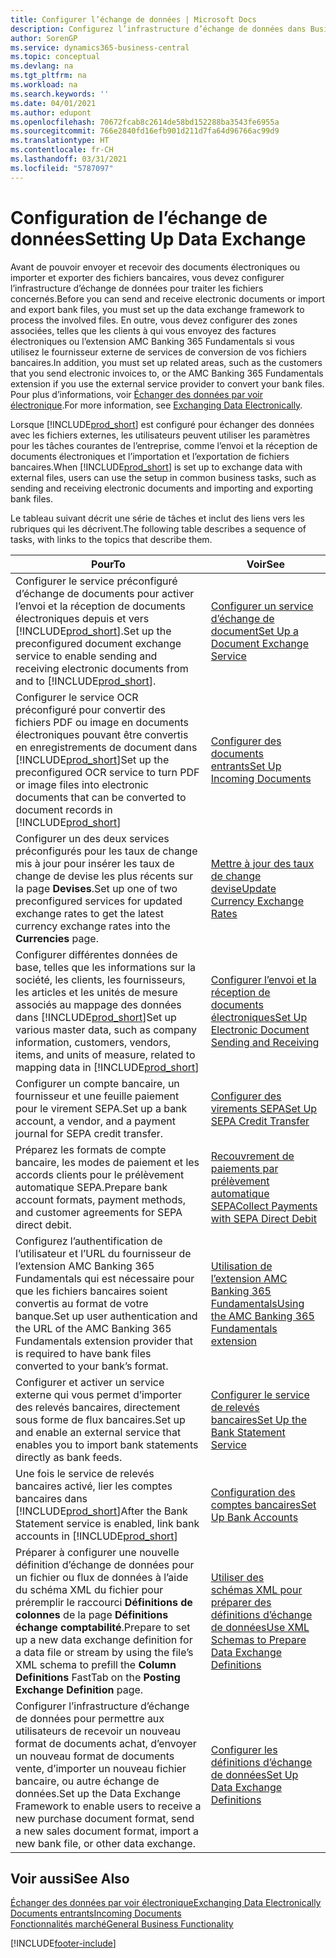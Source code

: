 ```yaml
---
title: Configurer l’échange de données | Microsoft Docs
description: Configurez l’infrastructure d’échange de données dans Business Central.
author: SorenGP
ms.service: dynamics365-business-central
ms.topic: conceptual
ms.devlang: na
ms.tgt_pltfrm: na
ms.workload: na
ms.search.keywords: ''
ms.date: 04/01/2021
ms.author: edupont
ms.openlocfilehash: 70672fcab8c2614de58bd152288ba3543fe6955a
ms.sourcegitcommit: 766e2840fd16efb901d211d7fa64d96766ac99d9
ms.translationtype: HT
ms.contentlocale: fr-CH
ms.lasthandoff: 03/31/2021
ms.locfileid: "5787097"
---
```

# <a name="setting-up-data-exchange"></a><span data-ttu-id="9a480-103">Configuration de l’échange de données</span><span class="sxs-lookup"><span data-stu-id="9a480-103">Setting Up Data Exchange</span></span>
<span data-ttu-id="9a480-104">Avant de pouvoir envoyer et recevoir des documents électroniques ou importer et exporter des fichiers bancaires, vous devez configurer l’infrastructure d’échange de données pour traiter les fichiers concernés.</span><span class="sxs-lookup"><span data-stu-id="9a480-104">Before you can send and receive electronic documents or import and export bank files, you must set up the data exchange framework to process the involved files.</span></span> <span data-ttu-id="9a480-105">En outre, vous devez configurer des zones associées, telles que les clients à qui vous envoyez des factures électroniques ou l’extension AMC Banking 365 Fundamentals si vous utilisez le fournisseur externe de services de conversion de vos fichiers bancaires.</span><span class="sxs-lookup"><span data-stu-id="9a480-105">In addition, you must set up related areas, such as the customers that you send electronic invoices to, or the AMC Banking 365 Fundamentals extension if you use the external service provider to convert your bank files.</span></span> <span data-ttu-id="9a480-106">Pour plus d’informations, voir [Échanger des données par voir électronique](across-data-exchange.md).</span><span class="sxs-lookup"><span data-stu-id="9a480-106">For more information, see [Exchanging Data Electronically](across-data-exchange.md).</span></span>  

 <span data-ttu-id="9a480-107">Lorsque [!INCLUDE[prod_short](includes/prod_short.md)] est configuré pour échanger des données avec les fichiers externes, les utilisateurs peuvent utiliser les paramètres pour les tâches courantes de l’entreprise, comme l’envoi et la réception de documents électroniques et l’importation et l’exportation de fichiers bancaires.</span><span class="sxs-lookup"><span data-stu-id="9a480-107">When [!INCLUDE[prod_short](includes/prod_short.md)] is set up to exchange data with external files, users can use the setup in common business tasks, such as sending and receiving electronic documents and importing and exporting bank files.</span></span>  

 <span data-ttu-id="9a480-108">Le tableau suivant décrit une série de tâches et inclut des liens vers les rubriques qui les décrivent.</span><span class="sxs-lookup"><span data-stu-id="9a480-108">The following table describes a sequence of tasks, with links to the topics that describe them.</span></span>  

|<span data-ttu-id="9a480-109">**Pour**</span><span class="sxs-lookup"><span data-stu-id="9a480-109">**To**</span></span>|<span data-ttu-id="9a480-110">**Voir**</span><span class="sxs-lookup"><span data-stu-id="9a480-110">**See**</span></span>|  
|------------|-------------|  
|<span data-ttu-id="9a480-111">Configurer le service préconfiguré d’échange de documents pour activer l’envoi et la réception de documents électroniques depuis et vers [!INCLUDE[prod_short](includes/prod_short.md)].</span><span class="sxs-lookup"><span data-stu-id="9a480-111">Set up the preconfigured document exchange service to enable sending and receiving electronic documents from and to [!INCLUDE[prod_short](includes/prod_short.md)].</span></span>|[<span data-ttu-id="9a480-112">Configurer un service d’échange de document</span><span class="sxs-lookup"><span data-stu-id="9a480-112">Set Up a Document Exchange Service</span></span>](across-how-to-set-up-a-document-exchange-service.md)|  
|<span data-ttu-id="9a480-113">Configurer le service OCR préconfiguré pour convertir des fichiers PDF ou image en documents électroniques pouvant être convertis en enregistrements de document dans [!INCLUDE[prod_short](includes/prod_short.md)]</span><span class="sxs-lookup"><span data-stu-id="9a480-113">Set up the preconfigured OCR service to turn PDF or image files into electronic documents that can be converted to document records in [!INCLUDE[prod_short](includes/prod_short.md)]</span></span>|[<span data-ttu-id="9a480-114">Configurer des documents entrants</span><span class="sxs-lookup"><span data-stu-id="9a480-114">Set Up Incoming Documents</span></span>](across-how-setup-income-documents.md)|  
|<span data-ttu-id="9a480-115">Configurer un des deux services préconfigurés pour les taux de change mis à jour pour insérer les taux de change de devise les plus récents sur la page **Devises**.</span><span class="sxs-lookup"><span data-stu-id="9a480-115">Set up one of two preconfigured services for updated exchange rates to get the latest currency exchange rates into the **Currencies** page.</span></span>|[<span data-ttu-id="9a480-116">Mettre à jour des taux de change devise</span><span class="sxs-lookup"><span data-stu-id="9a480-116">Update Currency Exchange Rates</span></span>](finance-how-update-currencies.md)|  
|<span data-ttu-id="9a480-117">Configurer différentes données de base, telles que les informations sur la société, les clients, les fournisseurs, les articles et les unités de mesure associés au mappage des données dans [!INCLUDE[prod_short](includes/prod_short.md)]</span><span class="sxs-lookup"><span data-stu-id="9a480-117">Set up various master data, such as company information, customers, vendors, items, and units of measure, related to mapping data in [!INCLUDE[prod_short](includes/prod_short.md)]</span></span>|[<span data-ttu-id="9a480-118">Configurer l’envoi et la réception de documents électroniques</span><span class="sxs-lookup"><span data-stu-id="9a480-118">Set Up Electronic Document Sending and Receiving</span></span>](across-how-to-set-up-electronic-document-sending-and-receiving.md)|  
|<span data-ttu-id="9a480-119">Configurer un compte bancaire, un fournisseur et une feuille paiement pour le virement SEPA.</span><span class="sxs-lookup"><span data-stu-id="9a480-119">Set up a bank account, a vendor, and a payment journal for SEPA credit transfer.</span></span>|[<span data-ttu-id="9a480-120">Configurer des virements SEPA</span><span class="sxs-lookup"><span data-stu-id="9a480-120">Set Up SEPA Credit Transfer</span></span>](finance-make-payments-with-bank-data-conversion-service-or-sepa-credit-transfer.md#setting-up-sepa-credit-transfer)|  
|<span data-ttu-id="9a480-121">Préparez les formats de compte bancaire, les modes de paiement et les accords clients pour le prélèvement automatique SEPA.</span><span class="sxs-lookup"><span data-stu-id="9a480-121">Prepare bank account formats, payment methods, and customer agreements for SEPA direct debit.</span></span>|[<span data-ttu-id="9a480-122">Recouvrement de paiements par prélèvement automatique SEPA</span><span class="sxs-lookup"><span data-stu-id="9a480-122">Collect Payments with SEPA Direct Debit</span></span>](finance-collect-payments-with-sepa-direct-debit.md)|  
|<span data-ttu-id="9a480-123">Configurez l’authentification de l’utilisateur et l’URL du fournisseur de l’extension AMC Banking 365 Fundamentals qui est nécessaire pour que les fichiers bancaires soient convertis au format de votre banque.</span><span class="sxs-lookup"><span data-stu-id="9a480-123">Set up user authentication and the URL of the AMC Banking 365 Fundamentals extension provider that is required to have bank files converted to your bank’s format.</span></span>|[<span data-ttu-id="9a480-124">Utilisation de l’extension AMC Banking 365 Fundamentals</span><span class="sxs-lookup"><span data-stu-id="9a480-124">Using the AMC Banking 365 Fundamentals extension</span></span>](ui-extensions-amc-banking.md)|  
|<span data-ttu-id="9a480-125">Configurer et activer un service externe qui vous permet d’importer des relevés bancaires, directement sous forme de flux bancaires.</span><span class="sxs-lookup"><span data-stu-id="9a480-125">Set up and enable an external service that enables you to import bank statements directly as bank feeds.</span></span>|[<span data-ttu-id="9a480-126">Configurer le service de relevés bancaires</span><span class="sxs-lookup"><span data-stu-id="9a480-126">Set Up the Bank Statement Service</span></span>](bank-how-setup-bank-statement-service.md)|  
|<span data-ttu-id="9a480-127">Une fois le service de relevés bancaires activé, lier les comptes bancaires dans [!INCLUDE[prod_short](includes/prod_short.md)]</span><span class="sxs-lookup"><span data-stu-id="9a480-127">After the Bank Statement service is enabled, link bank accounts in [!INCLUDE[prod_short](includes/prod_short.md)]</span></span>|[<span data-ttu-id="9a480-128">Configuration des comptes bancaires</span><span class="sxs-lookup"><span data-stu-id="9a480-128">Set Up Bank Accounts</span></span>](bank-how-setup-bank-accounts.md)|  
|<span data-ttu-id="9a480-129">Préparer à configurer une nouvelle définition d’échange de données pour un fichier ou flux de données à l’aide du schéma XML du fichier pour préremplir le raccourci **Définitions de colonnes** de la page **Définitions échange comptabilité**.</span><span class="sxs-lookup"><span data-stu-id="9a480-129">Prepare to set up a new data exchange definition for a data file or stream by using the file’s XML schema to prefill the **Column Definitions** FastTab on the **Posting Exchange Definition** page.</span></span>|[<span data-ttu-id="9a480-130">Utiliser des schémas XML pour préparer des définitions d’échange de données</span><span class="sxs-lookup"><span data-stu-id="9a480-130">Use XML Schemas to Prepare Data Exchange Definitions</span></span>](across-how-to-use-xml-schemas-to-prepare-data-exchange-definitions.md)|  
|<span data-ttu-id="9a480-131">Configurer l’infrastructure d’échange de données pour permettre aux utilisateurs de recevoir un nouveau format de documents achat, d’envoyer un nouveau format de documents vente, d’importer un nouveau fichier bancaire, ou autre échange de données.</span><span class="sxs-lookup"><span data-stu-id="9a480-131">Set up the Data Exchange Framework to enable users to receive a new purchase document format, send a new sales document format, import a new bank file, or other data exchange.</span></span>|[<span data-ttu-id="9a480-132">Configurer les définitions d’échange de données</span><span class="sxs-lookup"><span data-stu-id="9a480-132">Set Up Data Exchange Definitions</span></span>](across-how-to-set-up-data-exchange-definitions.md)|  

## <a name="see-also"></a><span data-ttu-id="9a480-133">Voir aussi</span><span class="sxs-lookup"><span data-stu-id="9a480-133">See Also</span></span>  
[<span data-ttu-id="9a480-134">Échanger des données par voir électronique</span><span class="sxs-lookup"><span data-stu-id="9a480-134">Exchanging Data Electronically</span></span>](across-data-exchange.md)  
[<span data-ttu-id="9a480-135">Documents entrants</span><span class="sxs-lookup"><span data-stu-id="9a480-135">Incoming Documents</span></span>](across-income-documents.md)  
[<span data-ttu-id="9a480-136">Fonctionnalités marché</span><span class="sxs-lookup"><span data-stu-id="9a480-136">General Business Functionality</span></span>](ui-across-business-areas.md)  


[!INCLUDE[footer-include](includes/footer-banner.md)]